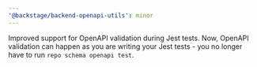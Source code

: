 ```yaml
---
'@backstage/backend-openapi-utils': minor
---
```


Improved support for OpenAPI validation during Jest tests. Now, OpenAPI validation can happen as you are writing your Jest tests - you no longer have to run `repo schema openapi test`.
